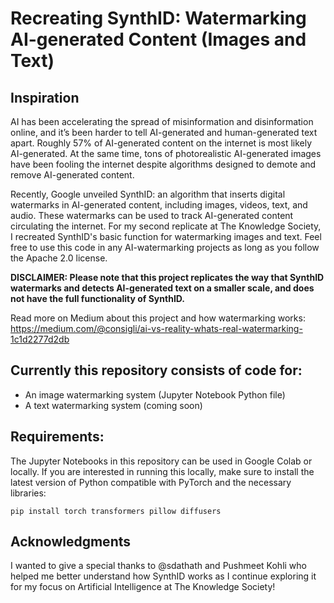 # Recreating SynthID: Watermarking AI-generated Content (Images and Text)

## Inspiration

AI has been accelerating the spread of misinformation and disinformation online, and it’s been harder to tell AI-generated and human-generated text apart. Roughly 57% of AI-generated content on the internet is most likely AI-generated. At the same time, tons of photorealistic AI-generated images have been fooling the internet despite algorithms designed to demote and remove AI-generated content.

Recently, Google unveiled SynthID: an algorithm that inserts digital watermarks in AI-generated content, including images, videos, text, and audio. These watermarks can be used to track AI-generated content circulating the internet. For my second replicate at The Knowledge Society, I recreated SynthID's basic function for watermarking images and text. Feel free to use this code in any AI-watermarking projects as long as you follow the Apache 2.0 license. 

**DISCLAIMER: Please note that this project replicates the way that SynthID watermarks and detects AI-generated text on a smaller scale, and does not have the full functionality of SynthID.**

Read more on Medium about this project and how watermarking works: https://medium.com/@consigli/ai-vs-reality-whats-real-watermarking-1c1d2277d2db

## Currently this repository consists of code for:

* An image watermarking system (Jupyter Notebook Python file)
* A text watermarking system (coming soon)

## Requirements:

The Jupyter Notebooks in this repository can be used in Google Colab or locally. If you are interested in running this locally, make sure to install the latest version of Python compatible with PyTorch and the necessary libraries:

```pip install torch transformers pillow diffusers```

## Acknowledgments

I wanted to give a special thanks to @sdathath and Pushmeet Kohli who helped me better understand how SynthID works as I continue exploring it for my focus on Artificial Intelligence at The Knowledge Society!
